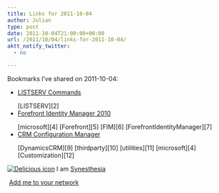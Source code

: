 ```yaml
---
title: Links for 2011-10-04
author: Julian
type: post
date: 2011-10-04T21:00:00+00:00
url: /2011/10/04/links-for-2011-10-04/
aktt_notify_twitter:
  - no

---
```

Bookmarks I&#8217;ve shared on 2011-10-04:

  * [LISTSERV Commands][1]  
    <p></p>  
    [LISTSERV][2] 
  * [Forefront Identity Manager 2010][3]  
    <p></p>  
    [microsoft][4] [Forefront][5] [FIM][6] [ForefrontIdentityManager][7] 
  * [CRM Configuration Manager][8]  
    <p></p>  
    [DynamicsCRM][9] [thirdparty][10] [utilities][11] [microsoft][4] [Customization][12] 

<p class="deliciouslink">
  <a href="http://del.icio.us/synesthesia" title="See all my bookmarks on del.icio.us"><img src="https://www.synesthesia.co.uk/images/deliciousicon.jpg" alt="Delicious icon" /></a>&nbsp;I am <a href="http://del.icio.us/synesthesia" title="See all my bookmarks on del.icio.us">Synesthesia</a>
</p>

<p class="deliciouslink">
  <a href="http://del.icio.us/network?add=synesthesia" title="Add me to your del.icio.us network"><img src="https://www.synesthesia.co.uk/images/add.gif" alt="" /></a>&nbsp;<a href="http://del.icio.us/network?add=synesthesia" title="Add me to your del.icio.us network">Add me to your network</a>
</p>

 [1]: http://www.lsoft.com/manuals/16.0/htmlhelp/list%20subscribers/LSCommands.html
 [2]: http://www.delicious.com/synesthesia/LISTSERV
 [3]: http://technet.microsoft.com/en-us/library/ee621258(WS.10).aspx
 [4]: http://www.delicious.com/synesthesia/microsoft
 [5]: http://www.delicious.com/synesthesia/Forefront
 [6]: http://www.delicious.com/synesthesia/FIM
 [7]: http://www.delicious.com/synesthesia/ForefrontIdentityManager
 [8]: http://blog.halan.se/page/CRM-Configuration-Manager.aspx
 [9]: http://www.delicious.com/synesthesia/DynamicsCRM
 [10]: http://www.delicious.com/synesthesia/thirdparty
 [11]: http://www.delicious.com/synesthesia/utilities
 [12]: http://www.delicious.com/synesthesia/Customization